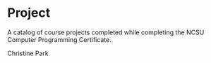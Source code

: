 # Project
A catalog of course projects completed while completing the NCSU Computer Programming Certificate.

Christine Park
